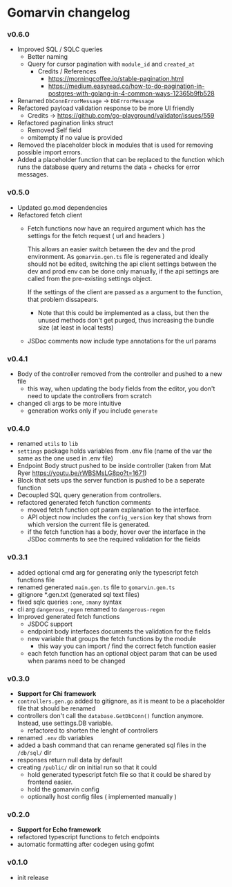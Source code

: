 # Gomarvin changelog

<!-- 
v0.7.0
- DbConnErrorMessage() 
  - renamed to DbErrorMessage()
  - input type changed from string to error, to reduce the amount of chars written

TODOS ::

- Write more comments for the generated functions to explain what they do (+ examples that show how they work)
-  refactor the Validate Body function to return an error instead of a struct, 
    so that validating the body could be done as a single
    function call in the controllers (less loc)
    - If this is done, you shold also rename the const variables
      that hold the message which says what went wrong.
-  Figure out how to do unit tests. Two possible options ->
   -  generate deno tests, using the generated controller functions
   -  generate tests in go, in a file called `controllers_test.gen.go`
- Check out this package -> https://github.com/csweichel/bel
  Figure out how you can convert the expected response into a typescript interface.
  This is a slightly tricky problem, because a controller might return different types
  if there's a lot of logic
- Write a ts func which checks if the data variable holds an interface that is returned
  when the validation fails.
- Maybe refactor the editor / config files to hold a comment value that explains what 
  the generated controllers do, and use that string as a comment before controllers
  and fetch functions.
- Figure out if you can also suppor url query params in some way. This could be slightly tricky tho
- If the validate field does not include an required value, generate the 
  the body interfaces with the optional type.

- Editor
  - The import tab should ideally validate if the passed in string is a valid config file
    and only then allow the import
  - Increase the width of input elements a bit
  - Maybe refactor that full width hr to fit only in the container
  - settings config_version throw error if the input is not a valid float
  - Increase the width of the docs container a bit
  - Figure out how to display go version 1.20 in the dropdown (now is converted to 1.2)
-->

### v0.6.0

- Improved SQL / SQLC queries
  - Better naming
  - Query for cursor pagination with `module_id` and `created_at`
    - Credits / References
      - https://morningcoffee.io/stable-pagination.html
      - https://medium.easyread.co/how-to-do-pagination-in-postgres-with-golang-in-4-common-ways-12365b9fb528
- Renamed `DbConnErrorMessage` -> `DbErrorMessage`
- Refactored payload validation response to be more UI friendly
  - Credits -> https://github.com/go-playground/validator/issues/559
- Refactored pagination links struct
  - Removed Self field
  - omitempty if no value is provided
- Removed the placeholder block in modules that is used for removing possible import errors.
- Added a placeholder function that can be replaced to the function which runs the database query and returns the data + checks for error messages.


### v0.5.0

- Updated go.mod dependencies
- Refactored fetch client
  - Fetch functions now have an required argument which has the settings for the fetch request ( url and headers )

    This allows an easier switch between the dev and the prod environment. As `gomarvin.gen.ts` file is regenerated and ideally should not be edited, switching the api client settings between the dev and prod env can be done only manually, if the api settings are called from the pre-existing settings object. 
    
    If the settings of the client are passed as a argument to the function, that problem dissapears.

    - Note that this could be implemented as a class, but then the unused methods don't get purged, thus increasing the bundle size (at least in local tests)

  - JSDoc comments now include type annotations for the url params


### v0.4.1

- Body of the controller removed from the controller and pushed to a new file
  - this way, when updating the body fields from the editor, you don't need to update the controllers from scratch
- changed cli args to be more intuitive
  - generation works only if you include `generate`

### v0.4.0

- renamed `utils` to `lib`
- `settings` package holds variables from .env file (name of the var the same as the one used in .env file)
- Endpoint Body struct pushed to be inside controller (taken from Mat Ryer https://youtu.be/rWBSMsLG8po?t=1671)
- Block that sets ups the server function is pushed to be a seperate function
- Decoupled SQL query generation from controllers.
- refactored generated fetch function comments
  - moved fetch function opt param explanation to the interface.
  - API object now includes the `config_version` key that shows from
    which version the current file is generated.
  - if the fetch function has a body, hover over the interface in the JSDoc comments to see the required validation for the fields

### v0.3.1

- added optional cmd arg for generating only the typescript fetch functions file
- renamed generated `main.gen.ts` file to `gomarvin.gen.ts`
- gitignore \*.gen.txt (generated sql text files)
- fixed sqlc queries `:one`, `:many` syntax
- cli arg `dangerous_regen` renamed to `dangerous-regen`
- Improved generated fetch functions
  - JSDOC support
  - endpoint body interfaces documents the validation for the fields
  - new variable that groups the fetch functions by the module
    - this way you can import / find the correct fetch function easier
  - each fetch function has an optional object param that can be used when params need to be changed

### v0.3.0

- **Support for Chi framework**
- `controllers.gen.go` added to gitignore, as it is meant to be a placeholder file that should be renamed
- controllers don't call the `database.GetDbConn()` function anymore. Instead, use settings.DB variable.
  - refactored to shorten the lenght of controllers
- renamed `.env` db variables
- added a bash command that can rename generated sql files in the `/db/sql/` dir
- responses return null data by default
- creating `/public/` dir on initial run so that it could
  - hold generated typescript fetch file so that it could be shared by frontend easier.
  - hold the gomarvin config
  - optionally host config files ( implemented manually )

### v0.2.0

- **Support for Echo framework**
- refactored typescript functions to fetch endpoints
- automatic formatting after codegen using gofmt

### v0.1.0

- init release
